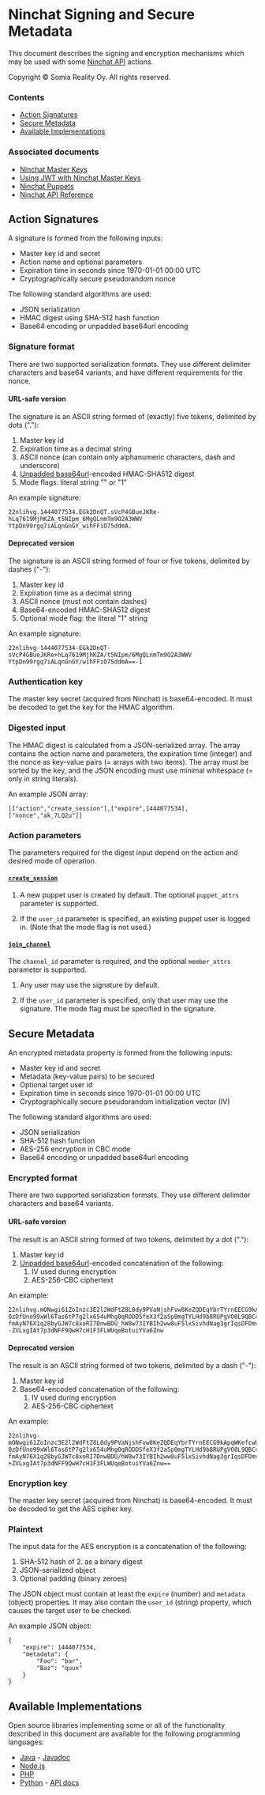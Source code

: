 Ninchat Signing and Secure Metadata
===================================

This document describes the signing and encryption mechanisms which may be used
with some [Ninchat API](../api.md) actions.

Copyright &copy; Somia Reality Oy.  All rights reserved.


### Contents

- [Action Signatures](#action-signatures)
- [Secure Metadata](#secure-metadata)
- [Available Implementations](#available-implementations)


### Associated documents

- [Ninchat Master Keys](../master.md)
- [Using JWT with Ninchat Master Keys](jwt.md)
- [Ninchat Puppets](../puppet.md)
- [Ninchat API Reference](../api.md)


Action Signatures
-----------------

A signature is formed from the following inputs:

- Master key id and secret
- Action name and optional parameters
- Expiration time in seconds since 1970-01-01 00:00 UTC
- Cryptographically secure pseudorandom nonce

The following standard algorithms are used:

- JSON serialization
- HMAC digest using SHA-512 hash function
- Base64 encoding or unpadded base64url encoding


### Signature format

There are two supported serialization formats.  They use different delimiter
characters and base64 variants, and have different requirements for the nonce.


#### URL-safe version

The signature is an ASCII string formed of (exactly) five tokens, delimited by
dots ("."):

1. Master key id
2. Expiration time as a decimal string
3. ASCII nonce (can contain only alphanumeric characters, dash and underscore)
4. [Unpadded base64url](https://tools.ietf.org/html/rfc7515#appendix-C)-encoded HMAC-SHA512 digest
5. Mode flags: literal string "" or "1"

An example signature:

	22nlihvg.1444077534.EGk2DnQT.sVcP4GBueJKRe-hLq7619MjhKZA_t5NIpm_6MgQLnmTm9O2A3WWV
	YtpDn99rgq7iALqnGnGY_wihFFiO75ddmA.


#### Deprecated version

The signature is an ASCII string formed of four or five tokens, delimited by
dashes ("-"):

1. Master key id
2. Expiration time as a decimal string
3. ASCII nonce (must not contain dashes)
4. Base64-encoded HMAC-SHA512 digest
5. Optional mode flag: the literal "1" string

An example signature:

	22nlihvg-1444077534-EGk2DnQT-sVcP4GBueJKRe+hLq7619MjhKZA/t5NIpm/6MgQLnmTm9O2A3WWV
	YtpDn99rgq7iALqnGnGY/wihFFiO75ddmA==-1


### Authentication key

The master key secret (acquired from Ninchat) is base64-encoded.  It must be
decoded to get the key for the HMAC algorithm.


### Digested input

The HMAC digest is calculated from a JSON-serialized array.  The array contains
the action name and parameters, the expiration time (integer) and the nonce as
key-value pairs (= arrays with two items).  The array must be sorted by the
key, and the JSON encoding must use minimal whitespace (= only in string
literals).

An example JSON array:

	[["action","create_session"],["expire",1444077534],["nonce","ak_7LQ2u"]]


### Action parameters

The parameters required for the digest input depend on the action and desired
mode of operation.

#### [`create_session`](../api.md#create_session)

1. A new puppet user is created by default.  The optional `puppet_attrs`
   parameter is supported.

2. If the `user_id` parameter is specified, an existing puppet user is logged
   in.  (Note that the mode flag is not used.)

#### [`join_channel`](../api.md#join_channel)

The `channel_id` parameter is required, and the optional `member_attrs`
parameter is supported.

1. Any user may use the signature by default.

2. If the `user_id` parameter is specified, only that user may use the
   signature.  The mode flag must be specified in the signature.


Secure Metadata
---------------

An encrypted metadata property is formed from the following inputs:

- Master key id and secret
- Metadata (key-value pairs) to be secured
- Optional target user id
- Expiration time in seconds since 1970-01-01 00:00 UTC
- Cryptographically secure pseudorandom initialization vector (IV)

The following standard algorithms are used:

- JSON serialization
- SHA-512 hash function
- AES-256 encryption in CBC mode
- Base64 encoding or unpadded base64url encoding


### Encrypted format

There are two supported serialization formats.  They use different delimiter
characters and base64 variants.


#### URL-safe version

The result is an ASCII string formed of two tokens, delimited by a dot ("."):

1. Master key id
2. [Unpadded base64url](https://tools.ietf.org/html/rfc7515#appendix-C)-encoded concatenation of the following:
   1. IV used during encryption
   2. AES-256-CBC ciphertext

An example:

	22nlihvg.mONwgi61ZoInzc3E2l2WdFtZ8L0dy9PVaNjshFvw8KeZQDEqYbrTYrnEECG9kApqWKefcwUM
	0zDfUno99xWl6Tas6tP7g2lx654uMhg0qRODDSfeX3f2a5p0mgTYLHd9b8RUPgVO0L9QBC4Y2gKC49xtV
	fmAyN76X1q28byGJW7c8xoRI7DnwBDU_hW8w73IYBIh2ww8uF5lxSivhdNag3grIqsDFDmvixOCuCV6Ff
	-ZVLxgIAt7p3dNFF9QwH7cH1F3FLWUqeBotuiYVa6Znw


#### Deprecated version

The result is an ASCII string formed of two tokens, delimited by a dash ("-"):

1. Master key id
2. Base64-encoded concatenation of the following:
   1. IV used during encryption
   2. AES-256-CBC ciphertext

An example:

	22nlihvg-mONwgi61ZoInzc3E2l2WdFtZ8L0dy9PVaNjshFvw8KeZQDEqYbrTYrnEECG9kApqWKefcwUM
	0zDfUno99xWl6Tas6tP7g2lx654uMhg0qRODDSfeX3f2a5p0mgTYLHd9b8RUPgVO0L9QBC4Y2gKC49xtV
	fmAyN76X1q28byGJW7c8xoRI7DnwBDU/hW8w73IYBIh2ww8uF5lxSivhdNag3grIqsDFDmvixOCuCV6Ff
	+ZVLxgIAt7p3dNFF9QwH7cH1F3FLWUqeBotuiYVa6Znw==


### Encryption key

The master key secret (acquired from Ninchat) is base64-encoded.  It must be
decoded to get the AES cipher key.


### Plaintext

The input data for the AES encryption is a concatenation of the following:

1. SHA-512 hash of 2. as a binary digest
2. JSON-serialized object
3. Optional padding (binary zeroes)

The JSON object must contain at least the `expire` (number) and `metadata`
(object) properties.  It may also contain the `user_id` (string) property,
which causes the target user to be checked.

An example JSON object:

	{
		"expire": 1444077534,
		"metadata": {
			"Foo": "bar",
			"Baz": "quux"
		}
	}


Available Implementations
-------------------------

Open source libraries implementing some or all of the functionality described
in this document are available for the following programming languages:

- [Java](https://github.com/ninchat/ninchat-java) -
  [Javadoc](https://ninchat.github.io/ninchat-java/master)
- [Node.js](https://github.com/ninchat/ninchat-nodejs)
- [PHP](https://github.com/ninchat/ninchat-php)
- [Python](https://github.com/ninchat/ninchat-python) -
  [API docs](https://ninchat.github.io/ninchat-python/master.html)

